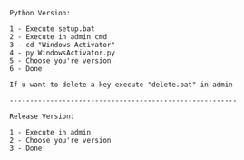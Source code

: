 	Python Version:	
	
	1 - Execute setup.bat
	2 - Execute in admin cmd
	3 - cd "Windows Activator"
	4 - py WindowsActivator.py
	5 - Choose you're version
	6 - Done

	If u want to delete a key execute "delete.bat" in admin

	--------------------------------------------------------
	
	Release Version:
	
	1 - Execute in admin
	2 - Choose you're version
	3 - Done

